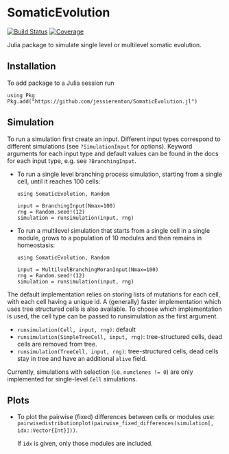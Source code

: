 # SomaticEvolution

[![Build Status](https://github.com/jessierenton/SomaticEvolution.jl/actions/workflows/CI.yml/badge.svg?branch=main)](https://github.com/jessierenton/SomaticEvolution.jl/actions/workflows/CI.yml?query=branch%3Amain)
[![Coverage](https://codecov.io/gh/jessierenton/SomaticEvolution.jl/branch/main/graph/badge.svg)](https://codecov.io/gh/jessierenton/SomaticEvolution.jl)

Julia package to simulate single level or multilevel somatic evolution. 

## Installation
To add package to a Julia session run 
```
using Pkg
Pkg.add("https://github.com/jessierenton/SomaticEvolution.jl")
```
## Simulation

To run a simulation first create an input. Different input types correspond to different 
simulations (see `?SimulationInput` for options). Keyword arguments for each input type and default values can be found in the docs for each input type, e.g. see `?BranchingInput`.

- To run a single level branching process simulation, starting from a single cell, until it
  reaches 100 cells: 
  ```   
  using SomaticEvolution, Random

  input = BranchingInput(Nmax=100)
  rng = Random.seed!(12)
  simulation = runsimulation(input, rng)
  ```

- To run a multilevel simulation that starts from a single cell in a single module, grows to 
  a population of 10 modules and then remains in homeostasis:

  ```
  using SomaticEvolution, Random

  input = MultilvelBranchingMoranInput(Nmax=100)
  rng = Random.seed!(12)
  simulation = runsimulation(input, rng)
  ```
The default implementation relies on storing lists of mutations for each cell, with each
cell having a unique id. A (generally) faster implementation which uses tree structured 
cells is also available. To choose which implementation is used, the cell type can be
passed to runsimulation as the first argument.

- `runsimulation(Cell, input, rng)`: default
- `runsimulation(SimpleTreeCell, input, rng)`: tree-structured cells, dead cells are
  removed from tree.
- `runsimulation(TreeCell, input, rng)`: tree-structured cells, dead cells stay in tree and
  have an additional `alive` field.

Currently, simulations with selection (i.e. `numclones != 0`) are only implemented for 
single-level `Cell` simulations.

## Plots

- To plot the pairwise (fixed) differences between cells or modules use:
  `pairwisedistributionplot(pairwise_fixed_differences(simulation[, idx::Vector{Int}]))`.
  
  If `idx` is given, only those modules are included.